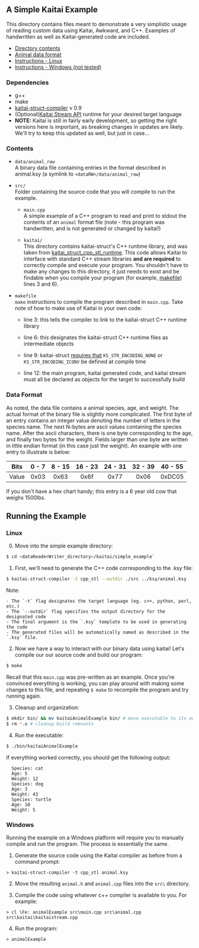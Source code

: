 ## A Simple Kaitai Example

This directory contains files meant to demonstrate a very simplistic usage of reading custom data using Kaitai, Awkward, and C++. Examples of handwritten as well as Kaitai-generated code are included.  

* [Directory contents](#contents)
* [Animal data format](#data-format)
* [Instructions - Linux](#linux)
* [Instructions - Windows (not tested)](#windows)

### Dependencies

- g++
- make
- [kaitai-struct-compiler](https://kaitai.io/#download) v 0.9
- (Optional)[Kaitai Stream API](http://doc.kaitai.io/stream_api.html) runtime for your desired target language
- **NOTE:** Kaitai is still in fairly early development, so getting the right versions here is important, as breaking changes in updates are likely. We'll try to keep this updated as well, but just in case...

### Contents

* `data/animal_raw`  
  A binary data file containing entries in the format described in animal.ksy (a symlink to `<dataRW>/data/animal_raw`)

* `src/`  
    Folder containing the source code that you will compile to run the example.

  - `main.cpp`  
    A simple example of a C++ program to read and print to stdout the contents of an `animal` format file (note - this program was handwritten, and is not generated or changed by kaitai!)

  - `kaitai/`  
    This directory contains kaitai-struct's C++ runtime library, and was taken from [kaitai_struct_cpp_stl_runtime](https://github.com/kaitai-io/kaitai_struct_cpp_stl_runtime/tree/72dd2d44b53d35b8c7b493c9000d315eb6f9ff1d). This code allows Kaitai to interface with standard C++ stream libraries **and are required** to correctly compile and execute your program. You shouldn't have to make any changes to this directory, it just needs to exist and be findable when you compile your program (for example, [makefile](makefile)) lines 3 and 6).

* `makefile`  
  `make` instructions to compile the program described in `main.cpp`. Take note of how to make use of Kaitai in your own code:
  
  - line 3: this tells the compiler to link to the kaitai-struct C++ runtime library
  
  - line 6: this designates the kaitai-struct C++ runtime files as intermediate objects

  - line 9: kaitai-struct [requires that](https://doc.kaitai.io/lang_cpp_stl.html#_string_encoding) `KS_STR_ENCODING_NONE` or `KS_STR_ENCODING_ICONV` be defined at compile time

  - line 12: the main program, kaitai generated code, and kaitai stream must all be declared as objects for the target to successfully build


### Data Format

As noted, the data file contains a animal species, age, and weight. The actual format of the binary file is slightly more complicated. The first byte of an entry contains an integer value denoting the number of letters in the species name. The next N-bytes are ascii values containing the species name. After the ascii characters, there is one byte corresponding to the age, and finally two bytes for the weight. Fields larger than one byte are written in little endian format (in this case just the weight). An example with one entry to illustrate is below:

| Bits  | 0 - 7 | 8 - 15 | 16 - 23 |  24 - 31 | 32 - 39 | 40 - 55 |
| ----- |:-----:|:------:|:-------:|:--------:|:-------:|:-------:|
| Value | 0x03  | 0x63   | 0x6f    |  0x77    | 0x06    | 0xDC05  |

If you don't have a hex chart handy; this entry is a 6 year old cow that weighs 1500lbs.


## Running the Example

### Linux 

0. Move into the simple example directory:

  ```bash
  $ cd <dataReaderWriter_directory>/kaitai/simple_example`
  ```

1. First, we'll need to generate the C++ code corresponding to the .ksy file:

  ```bash
  $ kaitai-struct-compiler -t cpp_stl --outdir ./src ../ksy/animal.ksy 
  ```

  Note:  

    - The `-t` flag designates the target language (eg. c++, python, perl, etc.)  
    - The `--outdir` flag specifies the output directory for the designated code  
    - The final argument is the `.ksy` template to be used in generating the code  
    - The generated files will be automatically named as described in the `.ksy` file.  

2. Now we have a way to interact with our binary data using kaitai! Let's compile our our source code and build our program:

  ```bash
  $ make
  ```

  Recall that this `main.cpp` was pre-written as an example. Once you're convinced everything is working, you can play around with making some changes to this file, and repeating `$ make` to recompile the program and try running again. 

3. Cleanup and organization:

  ```bash
  $ mkdir bin/ && mv kaitaiAnimalExample bin/ # move executable to its own spot
  $ rm *.o # cleanup build remnants
  ```

4. Run the executable:

  ```bash
  $ ./bin/kaitaiAnimalExample
  ```  

  If everything worked correctly, you should get the following output:

  ```
    Species: cat
    Age: 5
    Weight: 12
    Species: dog
    Age: 3
    Weight: 43
    Species: turtle
    Age: 10
    Weight: 5
  ``` 

### Windows

Running the example on a Windows platform will require you to manually compile and run the program. The process is essentially the same. 

  1. Generate the source code using the Kaitai compiler as before from a command prompt:

  ```
  > kaitai-struct-compiler -t cpp_stl animal.ksy
  ```

  2. Move the resulting `animal.h` and `animal.cpp` files into the `src\` directory.

  3. Compile the code using whatever c++ compiler is available to you. For example:

  ```
  > cl \Fe: animalExample src\main.cpp src\animal.cpp src\kaitai\kaitaistream.cpp
  ```

  4. Run the program:

  ```
  > animalExample
  ```
